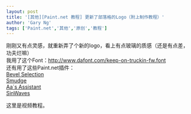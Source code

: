```yaml
---
layout: post
title: '[其他][Paint.net 教程] 更新了部落格的Logo（附上制作教程）'
author: 'Gary Ng'
tags: ['Paint.net','其他','原创','教程']
---
```


刚刚又有点灵感，就重新弄了个新的logo，看上有点玻璃的质感（还是有点差，功夫烂嘛）  
 我用了这个Font：<http://www.dafont.com/keep-on-truckin-fw.font>  
 还有用了这些Paint.net插件：  
 [Bevel
Selection](http://forums.getpaint.net/index.php?/topic/8318-boltbaits-plugin-pack-updated-july-15-2010/)  
 [Smudge](http://forums.getpaint.net/index.php?showtopic=7291)  
 [Aa´s
Assistant](http://forums.getpaint.net/index.php?showtopic=16643)  
 [SinWaves](http://forums.getpaint.net/index.php?showtopic=7186)  
  
 这里是视频教程。  

